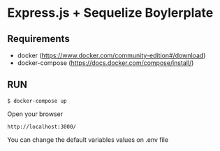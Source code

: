 # Express.js + Sequelize Boylerplate

## Requirements

- docker (https://www.docker.com/community-edition#/download)
- docker-compose (https://docs.docker.com/compose/install/)

## RUN

```
$ docker-compose up
```

Open your browser

```
http://localhost:3000/
```

You can change the default variables values on .env file
